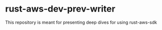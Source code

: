 # rust-aws-dev-prev-writer
This repository is meant for presenting deep dives for using rust-aws-sdk
